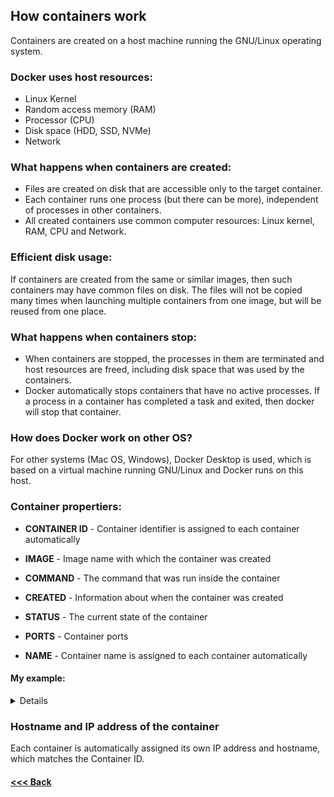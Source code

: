 ## How containers work

Containers are created on a host machine running the GNU/Linux operating system.

### Docker uses host resources:

* Linux Kernel
* Random access memory (RAM)
* Processor (CPU)
* Disk space (HDD, SSD, NVMe)
* Network

### What happens when containers are created:

* Files are created on disk that are accessible only to the target container.
* Each container runs one process (but there can be more), independent of processes in other containers.
* All created containers use common computer resources: Linux kernel, RAM, CPU and Network.

### Efficient disk usage:

 If containers are created from the same or similar images, then such containers may have common files on disk. The files will not be copied many times when launching multiple containers from one image, but will be reused from one place.

### What happens when containers stop:

* When containers are stopped, the processes in them are terminated and host resources are freed, including disk space that was used by the containers.
* Docker automatically stops containers that have no active processes. If a process in a container has completed a task and exited, then docker will stop that container.

### How does Docker work on other OS?

For other systems (Mac OS, Windows), Docker Desktop is used, which is based on a virtual machine running GNU/Linux and Docker runs on this host.

### Container propertiers:

* **CONTAINER ID** - Container identifier is assigned to each container automatically

* **IMAGE** - Image name with which the container was created

* **COMMAND** - The command that was run inside the container

* **CREATED** - Information about when the container was created

* **STATUS** - The current state of the container

* **PORTS** - Container ports

* **NAME** - Container name is assigned to each container automatically

#### My example:

<details>

```bash
nickeld28@DockerVM:~$ docker ps -a
CONTAINER ID   IMAGE         COMMAND    CREATED         STATUS                     PORTS     NAMES
069cb0b3e228   hello-world   "/hello"   4 minutes ago   Exited (0) 4 minutes ago             reverent_galileo
```

</details>

### Hostname and IP address of the container

Each container is automatically assigned its own IP address and hostname, which matches the Container ID.

#### [<<< Back](/Summary.md)
